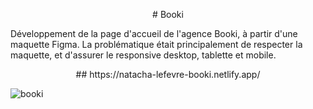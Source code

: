 <p align="center"># Booki</p>

Développement de la page d'accueil de l'agence Booki, à partir d'une maquette Figma. La problématique était principalement de respecter la maquette, et d'assurer le responsive desktop, tablette et mobile.

<p align="center">## https://natacha-lefevre-booki.netlify.app/<p>

![booki](https://github.com/user-attachments/assets/3d2f54af-fbc9-4e7a-a65e-8ab088a8cd58)
